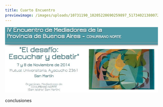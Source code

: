 ```yaml
---
title: Cuarto Encuentro
previewimage: /images/uploads/10731190_10205220690259897_5173402138007278891_n.jpg
---
```

![](/images/uploads/cuarto-encuentro.jpg)

conclusiones
